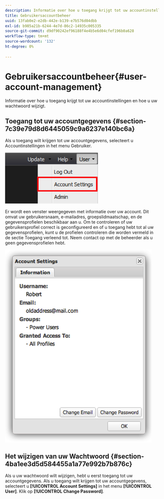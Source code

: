 ```yaml
---
description: Informatie over hoe u toegang krijgt tot uw accountinstellingen en hoe u uw wachtwoord wijzigt.
title: Gebruikersaccountbeheer
uuid: 13fab0e2-e2db-442e-b139-e7b576d04dbb
exl-id: b985a21b-6244-4e7d-86c2-14935c005335
source-git-commit: d9df90242ef96188f4e4b5e6d04cfef196b0a628
workflow-type: tm+mt
source-wordcount: '132'
ht-degree: 0%

---
```


# Gebruikersaccountbeheer{#user-account-management}

Informatie over hoe u toegang krijgt tot uw accountinstellingen en hoe u uw wachtwoord wijzigt.

## Toegang tot uw accountgegevens {#section-7c39e79d8d6445059c9a6237e140bc6a}

Als u toegang wilt krijgen tot uw accountgegevens, selecteert u Accountinstellingen in het menu Gebruiker.

![](assets/account_settings.png)

Er wordt een venster weergegeven met informatie over uw account. Dit omvat uw gebruikersnaam, e-mailadres, groepslidmaatschap, en de gegevensprofielen beschikbaar aan u. Om te controleren of uw gebruikersprofiel correct is geconfigureerd en of u toegang hebt tot al uw gegevensprofielen, kunt u de profielen controleren die worden vermeld in de sectie Toegang verleend tot. Neem contact op met de beheerder als u geen gegevensprofielen hebt.

![](assets/account_settings2.png)

## Het wijzigen van uw Wachtwoord {#section-4ba1ee3d5d584455a1a77e992b7b876c}

Als u uw wachtwoord wilt wijzigen, hebt u eerst toegang tot uw accountgegevens. Als u toegang wilt krijgen tot uw accountgegevens, selecteert u **[!UICONTROL Account Settings]** in het menu **[!UICONTROL User]**. Klik op **[!UICONTROL Change Password]**.
